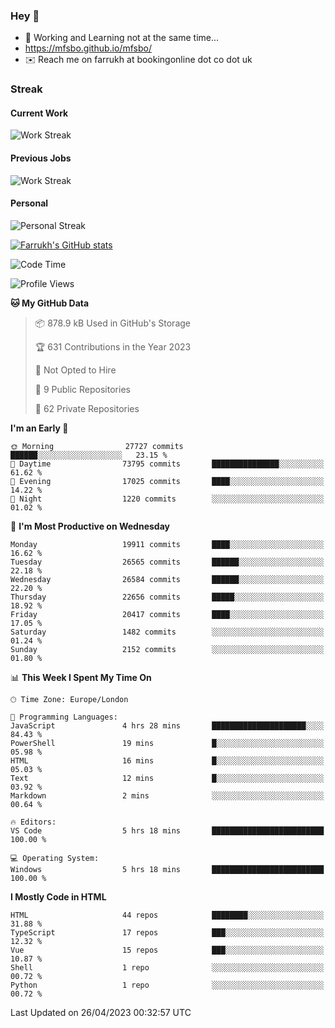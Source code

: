 ### Hey 👋

- 🏃 Working and Learning not at the same time...
- https://mfsbo.github.io/mfsbo/
- ✉️ Reach me on farrukh at bookingonline dot co dot uk

### Streak
#### Current Work
![Work Streak](https://streak-stats.demolab.com/?user=mfsbo)
#### Previous Jobs
![Work Streak](https://streak-stats.demolab.com/?user=farrukhcw)
#### Personal
![Personal Streak](https://streak-stats.demolab.com/?user=farrukhsubhani)

[![Farrukh's GitHub stats](https://github-readme-stats.vercel.app/api?username=mfsbo&hide=stars&count_private=true)](https://github.com/mfsbo/)

<!--START_SECTION:waka-->
![Code Time](http://img.shields.io/badge/Code%20Time-261%20hrs%2017%20mins-blue)

![Profile Views](http://img.shields.io/badge/Profile%20Views-4-blue)

**🐱 My GitHub Data** 

> 📦 878.9 kB Used in GitHub's Storage 
 > 
> 🏆 631 Contributions in the Year 2023
 > 
> 🚫 Not Opted to Hire
 > 
> 📜 9 Public Repositories 
 > 
> 🔑 62 Private Repositories 
 > 
**I'm an Early 🐤** 

```text
🌞 Morning                27727 commits       ██████░░░░░░░░░░░░░░░░░░░   23.15 % 
🌆 Daytime                73795 commits       ███████████████░░░░░░░░░░   61.62 % 
🌃 Evening                17025 commits       ████░░░░░░░░░░░░░░░░░░░░░   14.22 % 
🌙 Night                  1220 commits        ░░░░░░░░░░░░░░░░░░░░░░░░░   01.02 % 
```
📅 **I'm Most Productive on Wednesday** 

```text
Monday                   19911 commits       ████░░░░░░░░░░░░░░░░░░░░░   16.62 % 
Tuesday                  26565 commits       ██████░░░░░░░░░░░░░░░░░░░   22.18 % 
Wednesday                26584 commits       ██████░░░░░░░░░░░░░░░░░░░   22.20 % 
Thursday                 22656 commits       █████░░░░░░░░░░░░░░░░░░░░   18.92 % 
Friday                   20417 commits       ████░░░░░░░░░░░░░░░░░░░░░   17.05 % 
Saturday                 1482 commits        ░░░░░░░░░░░░░░░░░░░░░░░░░   01.24 % 
Sunday                   2152 commits        ░░░░░░░░░░░░░░░░░░░░░░░░░   01.80 % 
```


📊 **This Week I Spent My Time On** 

```text
🕑︎ Time Zone: Europe/London

💬 Programming Languages: 
JavaScript               4 hrs 28 mins       █████████████████████░░░░   84.43 % 
PowerShell               19 mins             █░░░░░░░░░░░░░░░░░░░░░░░░   05.98 % 
HTML                     16 mins             █░░░░░░░░░░░░░░░░░░░░░░░░   05.03 % 
Text                     12 mins             █░░░░░░░░░░░░░░░░░░░░░░░░   03.92 % 
Markdown                 2 mins              ░░░░░░░░░░░░░░░░░░░░░░░░░   00.64 % 

🔥 Editors: 
VS Code                  5 hrs 18 mins       █████████████████████████   100.00 % 

💻 Operating System: 
Windows                  5 hrs 18 mins       █████████████████████████   100.00 % 
```

**I Mostly Code in HTML** 

```text
HTML                     44 repos            ████████░░░░░░░░░░░░░░░░░   31.88 % 
TypeScript               17 repos            ███░░░░░░░░░░░░░░░░░░░░░░   12.32 % 
Vue                      15 repos            ███░░░░░░░░░░░░░░░░░░░░░░   10.87 % 
Shell                    1 repo              ░░░░░░░░░░░░░░░░░░░░░░░░░   00.72 % 
Python                   1 repo              ░░░░░░░░░░░░░░░░░░░░░░░░░   00.72 % 
```




 Last Updated on 26/04/2023 00:32:57 UTC
<!--END_SECTION:waka-->
<!--
**mfsbo/mfsbo** is a ✨ _special_ ✨ repository because its `README.md` (this file) appears on your GitHub profile.

Here are some ideas to get you started:

- 🔭 I’m currently working on ...
- 🌱 I’m currently learning ...
- 👯 I’m looking to collaborate on ...
- 🤔 I’m looking for help with ...
- 💬 Ask me about ...
- 📫 How to reach me: ...
- 😄 Pronouns: ...
- ⚡ Fun fact: ...
-->
